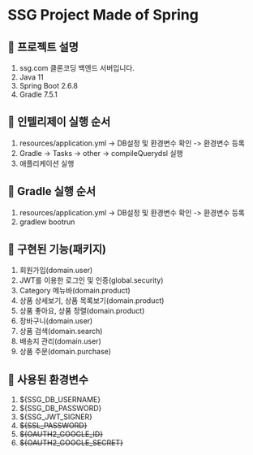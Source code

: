 # SSG Project Made of Spring

## 🍜 프로젝트 설명
1. ssg.com 클론코딩 백엔드 서버입니다.
2. Java 11
3. Spring Boot 2.6.8
4. Gradle 7.5.1 

## 🍜 인텔리제이 실행 순서
1. resources/application.yml -> DB설정 및 환경변수 확인 -> 환경변수 등록
2. Gradle -> Tasks -> other -> compileQuerydsl 실행
3. 애플리케이션 실행

## 🍜 Gradle 실행 순서
1. resources/application.yml -> DB설정 및 환경변수 확인 -> 환경변수 등록
2. gradlew bootrun

## 🍜 구현된 기능(패키지)
1. 회원가입(domain.user)
2. JWT를 이용한 로그인 및 인증(global.security)
3. Category 메뉴바(domain.product)
4. 상품 상세보기, 상품 목록보기(domain.product)
5. 상품 좋아요, 상품 정렬(domain.product)
6. 장바구니(domain.user)
7. 상품 검색(domain.search)
8. 배송지 관리(domain.user)
9. 상품 주문(domain.purchase)

## 🍜 사용된 환경변수
1. ${SSG_DB_USERNAME}
2. ${SSG_DB_PASSWORD}
3. ${SSG_JWT_SIGNER}
4. ~~${SSL_PASSWORD}~~
5. ~~${OAUTH2_GOOGLE_ID}~~
6. ~~${OAUTH2_GOOGLE_SECRET}~~